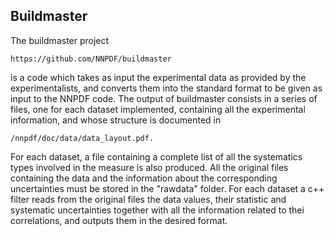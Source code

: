 ## Buildmaster

The buildmaster project 
```
https://github.com/NNPDF/buildmaster
```
is a code which takes as input the experimental data as provided by the experimentalists, and converts them into the standard format to be given as input to the NNPDF code.
The output of buildmaster consists in a series of files, one for each dataset implemented, containing all the experimental information,
and whose structure is documented in 
```
/nnpdf/doc/data/data_layout.pdf.
```

For each dataset, a file containing a complete list of all the systematics types involved in the measure is also produced.
All the original files containing the data and the information about the corresponding uncertainties must be stored in the "rawdata" folder.
For each dataset a c++ filter reads from the original files the data values, their statistic and systematic uncertainties together with all the information related to thei correlations, and outputs them in the desired format.


